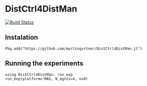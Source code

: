 # DistCtrl4DistMan

<!-- [![Stable](https://img.shields.io/badge/docs-stable-blue.svg)](https://martingurtner.github.io/DistCtrl4DistMan.jl/stable)
[![Dev](https://img.shields.io/badge/docs-dev-blue.svg)](https://martingurtner.github.io/DistCtrl4DistMan.jl/dev) -->
[![Build Status](https://github.com/martingurtner/DistCtrl4DistMan.jl/workflows/CI/badge.svg)](https://github.com/martingurtner/DistCtrl4DistMan.jl/actions)


## Instalation
```
Pkg.add("https://github.com/martingurtner/DistCtrl4DistMan.jl")
```

## Running the experiments
```
using DistCtrl4DistMan: run_exp
run_exp(platform=:MAG, N_agnts=4, n=8)
```
